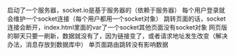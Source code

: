 启动了一个服务器，socket.io是基于服务器的（依赖于服务器）
每个用户登录就会维护一个socket连接（每个用户都用一个socket对象）
跳转页面的话，socket连接会断开，index.html里面的var了一个socket其他页面没有socket对象
网页版的聊天只要一刷新，数据就没有了，因为链接变了，或者请求地址发生改变（解决办法，消息存放到数据库中）
单页面路由跳转没有影响数据

